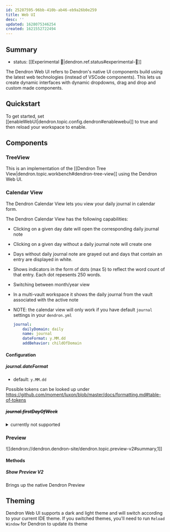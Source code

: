 ```yaml
---
id: 25287595-96bb-410b-ab46-eb9a26b0e259
title: Web UI
desc: ''
updated: 1628075346254
created: 1621552722494
---
```


## Summary
- status: [[Experimental 🧪|dendron.ref.status#experimental-🧪]]

The Dendron Web UI refers to Dendron's native UI components build using the latest web technologies (instead of VSCode components).
This lets us create dynamic interfaces with dynamic dropdowns, drag and drop and custom made components. 

## Quickstart

To get started, set [[enableWebUI|dendron.topic.config.dendron#enablewebui]] to true and then reload your workspace to enable.

## Components

### TreeView

This is an implementation of the [[Dendron Tree View|dendron.topic.workbench#dendron-tree-view]] using the Dendron Web UI. 

### Calendar View

The Dendron Calendar View lets you view your daily journal in calendar form.

<!-- TODO: picture -->
The Dendron Calendar View has the following capabilities:

- Clicking on a given day date will open the corresponding daily journal note
- Clicking on a given day without a daily journal note will create one
- Days without daily journal note are grayed out and days that contain an entry are displayed in white.
- Shows indicators in the form of dots (max 5) to reflect the word count of that entry. Each dot repesents 250 words.
- Switching between month/year view
- In a multi-vault workspace it shows the daily journal from the vault associated with the active note

- NOTE: the calendar view will only work if you have default `journal` settings in your `dendron.yml`
    ```yml
    journal:
        dailyDomain: daily
        name: journal
        dateFormat: y.MM.dd
        addBehavior: childOfDomain
    ```

#### Configuration

##### journal.dateFormat

- default: `y.MM.dd`

Possible tokens can be looked up under https://github.com/moment/luxon/blob/master/docs/formatting.md#table-of-tokens

##### ~~journal.firstDayOfWeek~~

<details>
  <summary>currently not supported</summary>

  Reason: luxon (the date library we use) currently does not support this (https://github.com/moment/luxon/issues/373).

- default: 0

Set start of week (eg. `0` for sunday, `1` for monday, `2` for tuesday, etc.)  for the [[Dendron Calendar View|dendron.topic.workbench#calendar-view]]

</details>

### Preview

![[dendron://dendron.dendron-site/dendron.topic.preview-v2#summary,1]]

#### Methods

##### Show Preview V2
Brings up the native Dendron Preview

## Theming

Dendron Web UI supports a dark and light theme and will switch according to your current IDE theme. If you switched themes, you'll need to run `Reload Window` for Dendron to update its theme
